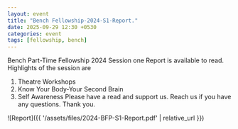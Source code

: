```yaml
---
layout: event
title: "Bench Fellowship-2024-S1-Report."
date: 2025-09-29 12:30 +0530
categories: event
tags: [fellowship, bench]
---
```


Bench Part-Time Fellowship 2024 Session one Report is available to read. Highlights of the session are 
1. Theatre Workshops
2. Know Your Body-Your Second Brain
3. Self Awareness
Please have a read and support us. Reach us if you have any questions. Thank you.

![Report]({{ '/assets/files/2024-BFP-S1-Report.pdf' | relative_url }})
